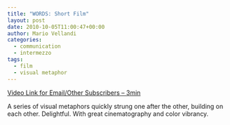 ```yaml
---
title: "WORDS: Short Film"
layout: post
date: 2010-10-05T11:00:47+00:00
author: Mario Vellandi
categories:
  - communication
  - intermezzo
tags:
  - film
  - visual metaphor
---
```

[Video Link for Email/Other Subscribers &#8211; 3min](http://vimeo.com/13768695)

A series of visual metaphors quickly strung one after the other, building on each other. Delightful. With great cinematography and color vibrancy.
